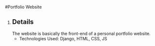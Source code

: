 #Portfolio Website
<ol>
    <li><h2>Details</h2>
        The website is basically the front-end of a personal portfolio website.<br>
    <ul>
      <li>Technologies Used: Django, HTML, CSS, JS</li>
        </ul>
        </li>    
</ol>

